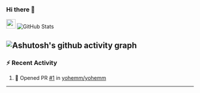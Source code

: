 ### Hi there 👋

<!--
**yohemm/yohemm** is a ✨ _special_ ✨ repository because its `README.md` (this file) appears on your GitHub profile.

Here are some ideas to get you started:

- 🔭 I’m currently working on platform web to make the code more accessible.
- 🌱 I’m currently learning NodeJs during my personnal time and learn in computer science University of Montpellier.
- 
- 👯 I’m looking to collaborate on ...
- 🤔 I’m looking for help with ...
- 💬 Ask me about ...
- 📫 How to reach me: ...
- 😄 Pronouns: ...
- ⚡ Fun fact: ...
-->
[<img width="25px" src="https://cdn.jsdelivr.net/gh/devicons/devicon/icons/nodejs/nodejs-original.svg" />](test)
![GitHub Stats](https://github-readme-stats.vercel.app/api?username=yohemm&show_icons=true&count_private=true&theme=vision-friendly-dark)


![Ashutosh's github activity graph](https://github-readme-activity-graph.cyclic.app/graph?username=yohemm&custom_title=My%20Activity%20on%20GitHub&hide_border=true&theme=xcode)
---

### :zap: Recent Activity

<!--START_SECTION:activity-->
1. 💪 Opened PR [#1](https://github.com/yohemm/yohemm/pull/1) in [yohemm/yohemm](https://github.com/yohemm/yohemm)
<!--END_SECTION:activity-->
---
